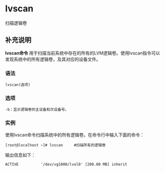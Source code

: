 lvscan
===

扫描逻辑卷

## 补充说明

**lvscan命令** 用于扫描当前系统中存在的所有的LVM逻辑卷。使用lvscan指令可以发现系统中的所有逻辑卷，及其对应的设备文件。

###  语法

```
lvscan(选项)
```

###  选项

```
-b：显示逻辑卷的主设备和次设备号。
```

###  实例

使用lvscan命令扫描系统中的所有逻辑卷。在命令行中输入下面的命令：

```
[root@localhost ~]# lvscan     #扫描所有的逻辑卷
```

输出信息如下：

```
ACTIVE          '/dev/vg1000/lvol0' [200.00 MB] inherit
```


<!-- Linux命令行搜索引擎：https://jaywcjlove.github.io/linux-command/ -->